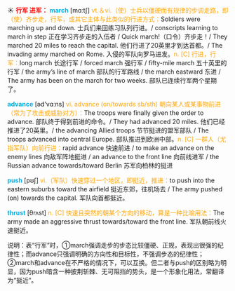 ☀ <font color="red">**行军 进军：**</font>
<font color="sky blue">**march**</font> [mɑːtʃ] 
<font color="orange">vt.＆vi.（使）士兵以僵硬而有规律的步调走路，即（使）齐步走，行军，或其它主体与此类似的行进方式：</font>Soldiers were marching up and down. 士兵们来回练习队列行进。/ conscripts learning to march in step 正在学习齐步走的入伍者 / Quick march!（口令）齐步走！/ They marched 20 miles to reach the capital. 他们行进了20英里才到达首都。/ The invading army marched on Rome. 入侵的军队向罗马进发。<font color="orange">n. [C] 行进，行军：</font>long march 长途行军 / forced march 强行军 / fifty-mile march 五十英里的行军 / the army’s line of march 部队的行军路线 / the march eastward 东进 / The army has been on the march for two weeks. 部队已连续行军两个星期了。

<font color="sky blue">**advance**</font> [əd'vɑːns] 
<font color="orange">vi. advance (on/towards sb/sth) 朝向某人或某事物前进（常为了攻击或威胁对方）：</font>The troops were finally given the order to advance. 部队终于得到前进的命令。/ They had advanced 20 miles. 他们已经推进了20英里。/ the advancing Allied troops 节节挺进的盟军部队 / The troops advanced into central Europe. 部队推进到欧洲中部。<font color="orange">n. [C] 一群人（尤指军队）向前行进：</font>rapid advance 快速前进 / to make an advance on the enemy lines 向敌军阵地挺进 / an advance to the front line 向前线进军 / the Russian advance towards/toward Berlin 苏军向柏林的挺进

<font color="sky blue">**push**</font> [pʊʃ] 
<font color="orange">vi.（军队）快速穿过一个地区，即挺近，推进：</font>to push into the eastern suburbs toward the airfield 挺近东郊，往机场去 / The army pushed (on) towards the capital. 军队向首都挺近。 
           
<font color="sky blue">**thrust**</font> [θrʌst]
<font color="orange">n. [C] 快速且突然的朝某个方向的移动，算是一种比喻用法：</font>The army made an aggressive thrust towards/toward the front line. 军队朝前线火速挺近。

说明：表“行军”时，①march强调走步的步态比较僵硬、正规，表现出很强的纪律性；而advance只强调明确的方向性和目标性，不强调步态的纪律性；②march和advance在不严格的情况下，可以互换。但二者与push的区别略为明显，因为push暗含一种披荆斩棘、无可阻挡的势头，是一个形象化用法，常翻译为“挺近”。
